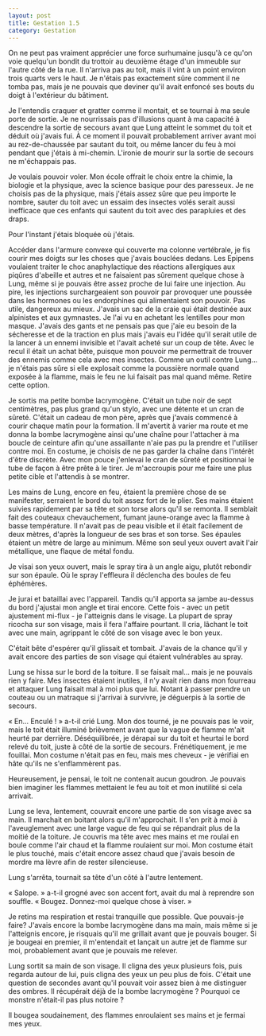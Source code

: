 ```yaml
---
layout: post
title: Gestation 1.5
category: Gestation
---
```


On ne peut pas vraiment apprécier une force surhumaine jusqu'à ce qu'on voie quelqu'un bondit du trottoir au deuxième étage d'un immeuble sur l'autre côté de la rue.
Il n'arriva pas au toit, mais il vint à un point environ trois quarts vers le haut.
Je n'étais pas exactement sûre comment il ne tomba pas, mais je ne pouvais que deviner qu'il avait enfoncé ses bouts du doigt à l'extérieur du bâtiment.

Je l'entendis craquer et gratter comme il montait, et se tournai à ma seule porte de sortie.
Je ne nourrissais pas d'illusions quant à ma capacité à descendre la sortie de secours avant que Lung atteint le sommet du toit et déduit où j'avais fui.
À ce moment il pouvait probablement arriver avant moi au rez-de-chaussée par sautant du toit, ou même lancer du feu à moi pendant que j'étais à mi-chemin.
L'ironie de mourir sur la sortie de secours ne m'échappais pas.

Je voulais pouvoir voler.
Mon école offrait le choix entre la chimie, la biologie et la physique, avec la science basique pour des paresseux.
Je ne choisis pas de la physique, mais j'étais assez sûre que peu importe le nombre, sauter du toit avec un essaim des insectes volés serait aussi inefficace que ces enfants qui sautent du toit avec des parapluies et des draps.

Pour l'instant j'étais bloquée où j'étais.

Accéder dans l'armure convexe qui couverte ma colonne vertébrale, je fis courir  mes doigts sur les choses que j'avais bouclées dedans.
Les Epipens voulaient traiter le choc anaphylactique des réactions allergiques aux piqûres d'abeille et autres et ne faisaient pas sûrement quelque chose à Lung, même si je pouvais être assez proche de lui faire une injection.
Au pire, les injections surchargeaient son pouvoir par provoquer une poussée dans les hormones ou les endorphines qui alimentaient son pouvoir.
Pas utile, dangereux au mieux.
J'avais un sac de la craie qui était destinée aux alpinistes et aux gymnastes.
Je l'ai vu en achetant les lentilles pour mon masque.
J'avais des gants et ne pensais pas que j'aie eu besoin de la sécheresse et de la traction en plus mais j'avais eu l'idée qu'il serait utile de la lancer à un ennemi invisible et l'avait acheté sur un coup de tête.
Avec le recul il était un achat bête, puisque mon pouvoir me permettrait de trouver des ennemis comme cela avec mes insectes.
Comme un outil contre Lung... je n'étais pas sûre si elle explosait comme la poussière normale quand exposée à la flamme, mais le feu ne lui faisait pas mal quand même.
Retire cette option.

Je sortis ma petite bombe lacrymogène.
C'était un tube noir de sept centimètres, pas plus grand qu'un stylo, avec une détente et un cran de sûreté.
C'était un cadeau de mon père, après que j'avais commencé à courir chaque matin pour la formation.
Il m'avertit à varier ma route et me donna la bombe lacrymogène ainsi qu'une chaîne pour l'attacher à ma boucle de ceinture afin qu'une assaillante n'aie pas pu la prendre et l'utiliser contre moi.
En costume, je choisis de ne pas garder la chaîne dans l'intérêt d'être discrète.
Avec mon pouce j'enlevai le cran de sûreté et positionnai le tube de façon à être prête à le tirer.
Je m'accroupis pour me faire une plus petite cible et l'attendis à se montrer.

Les mains de Lung, encore en feu, étaient la première chose de se manifester, serraient le bord du toit assez fort de le plier.
Ses mains étaient suivies rapidement par sa tête et son torse alors qu'il se remonta.
Il semblait fait des couteaux chevauchement, fumant jaune-orange avec la flamme à basse température.
Il n'avait pas de peau visible et il était facilement de deux mètres, d'après la longueur de ses bras et son torse.
Ses épaules étaient un mètre de large au minimum.
Même son seul yeux ouvert avait l'air métallique, une flaque de métal fondu.

Je visai son yeux ouvert, mais le spray tira à un angle aigu, plutôt rebondir sur son épaule.
Où le spray l'effleura il déclencha des boules de feu éphémères.

Je jurai et bataillai avec l'appareil.
Tandis qu'il apporta sa jambe au-dessus du bord j'ajustai mon angle et tirai encore.
Cette fois - avec un petit ajustement mi-flux - je l'atteignis dans le visage.
La plupart de spray ricocha sur son visage, mais il fera l'affaire pourtant.
Il cria, lâchant le toit avec une main, agrippant le côté de son visage avec le bon yeux.

C'était bête d'espérer qu'il glissait et tombait.
J'avais de la chance qu'il y avait encore des parties de son visage qui étaient vulnérables au spray.

Lung se hissa sur le bord de la toiture.
Il se faisait mal... mais je ne pouvais rien y faire.
Mes insectes étaient inutiles, il n'y avait rien dans mon fourreau et attaquer Lung faisait mal à moi plus que lui.
Notant à passer prendre un couteau ou un matraque si j'arrivai à survivre, je déguerpis à la sortie de secours.

« En... Enculé ! » a-t-il crié Lung.
Mon dos tourné, je ne pouvais pas le voir, mais le toit était illuminé brièvement avant que la vague de flamme m'ait heurté par derrière.
Déséquilibrée, je dérapai sur du toit et heurtai le bord relevé du toit, juste à côté de la sortie de secours.
Frénétiquement, je me fouillai.
Mon costume n'était pas en feu, mais mes cheveux - je vérifiai en hâte qu'ils ne s'enflammèrent pas.

Heureusement, je pensai, le toit ne contenait aucun goudron.
Je pouvais bien imaginer les flammes mettaient le feu au toit et mon inutilité si cela arrivait.

Lung se leva, lentement, couvrait encore une partie de son visage avec sa main.
Il marchait en boitant alors qu'il m'approchait.
Il s'en prit à moi à l'aveuglement avec une large vague de feu qui se répandrait plus de la moitié de la toiture.
Je couvris ma tête avec mes mains et me roulai en boule comme l'air chaud et la flamme roulaient sur moi.
Mon costume était le plus touché, mais c'était encore assez chaud que j'avais besoin de mordre ma lèvre afin de rester silencieuse.

Lung s'arrêta, tournait sa tête d'un côté à l'autre lentement.

« Salope. » a-t-il grogné avec son accent fort, avait du mal à reprendre son souffle.
« Bougez. Donnez-moi quelque chose à viser. »

Je retins ma respiration et restai tranquille que possible.
Que pouvais-je faire?
J'avais encore la bombe lacrymogène dans ma main, mais même si je l'atteignis encore, je risquais qu'il me grillait avant que je pouvais bouger.
Si je bougeai en premier, il m'entendait et lançait un autre jet de flamme sur moi, probablement avant que je pouvais me relever.

Lung sortit sa main de son visage.
Il cligna des yeux plusieurs fois, puis regarda autour de lui, puis cligna des yeux un peu plus de fois.
C'était une question de secondes avant qu'il pouvait voir assez bien à me distinguer des ombres.
Il récupérait déjà de la bombe lacrymogène ?
Pourquoi ce monstre n'était-il pas plus notoire ?

Il bougea soudainement, des flammes enroulaient ses mains et je fermai mes yeux.

